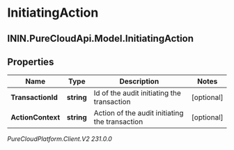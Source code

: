 # InitiatingAction

## ININ.PureCloudApi.Model.InitiatingAction

## Properties

|Name | Type | Description | Notes|
|------------ | ------------- | ------------- | -------------|
| **TransactionId** | **string** | Id of the audit initiating the transaction | [optional] |
| **ActionContext** | **string** | Action of the audit initiating the transaction | [optional] |



_PureCloudPlatform.Client.V2 231.0.0_

